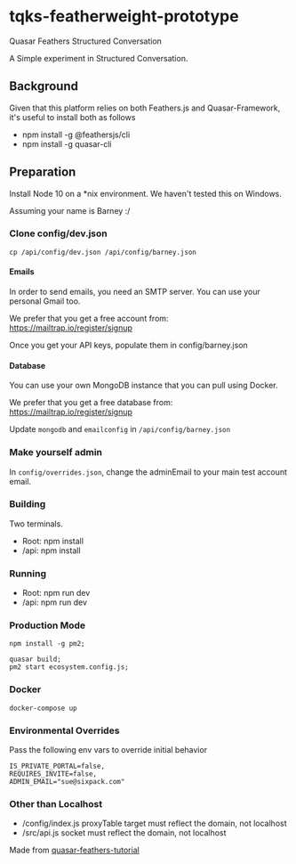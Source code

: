 # tqks-featherweight-prototype
Quasar Feathers Structured Conversation

A Simple experiment in Structured Conversation.

## Background

Given that this platform relies on both Feathers.js and Quasar-Framework, it's useful to install both as follows<br/>
* npm install -g @feathersjs/cli
* npm install -g quasar-cli

## Preparation

Install Node 10 on a *nix environment. We haven't tested this on Windows.

Assuming your name is Barney :/

### Clone config/dev.json

```cp /api/config/dev.json /api/config/barney.json```

#### Emails

In order to send emails, you need an SMTP server. 
You can use your personal Gmail too.

We prefer that you get a free account from: https://mailtrap.io/register/signup

Once you get your API keys, populate them in config/barney.json

#### Database

You can use your own MongoDB instance that you can pull using Docker.

We prefer that you get a free database from: https://mailtrap.io/register/signup

Update `mongodb` and `emailconfig` in `/api/config/barney.json`

### Make yourself admin

In `config/overrides.json`, change the adminEmail to your main test account email.


### Building
Two terminals. 
* Root: npm install
* /api: npm install
 

### Running 
* Root: npm run dev
* /api: npm run dev

### Production Mode
```
npm install -g pm2;

quasar build;
pm2 start ecosystem.config.js;
```

### Docker
```
docker-compose up
```

### Environmental Overrides
Pass the following env vars to override initial behavior
```
IS_PRIVATE_PORTAL=false,
REQUIRES_INVITE=false,
ADMIN_EMAIL="sue@sixpack.com"
```

### Other than Localhost
* /config/index.js proxyTable target must reflect the domain, not localhost
* /src/api.js socket must reflect the domain, not localhost

Made from [quasar-feathers-tutorial](https://github.com/claustres/quasar-feathers-tutorial)

